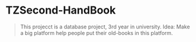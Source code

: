 # TZSecond-HandBook
>This projecct is a database project, 3rd year in university.
>Idea: Make a big platform help people put their old-books in this platform. 
